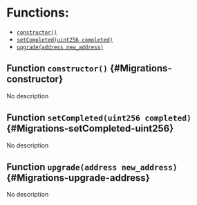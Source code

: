 

# Functions:
- [`constructor()`](#Migrations-constructor)
- [`setCompleted(uint256 completed)`](#Migrations-setCompleted-uint256)
- [`upgrade(address new_address)`](#Migrations-upgrade-address)


## Function `constructor()` {#Migrations-constructor}
No description
## Function `setCompleted(uint256 completed)` {#Migrations-setCompleted-uint256}
No description
## Function `upgrade(address new_address)` {#Migrations-upgrade-address}
No description

